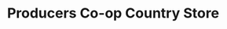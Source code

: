 ---
title: "Producers Co-op Country Store"
url: /new-braunfels/producers-co-op-country-store/
shop: trade
---